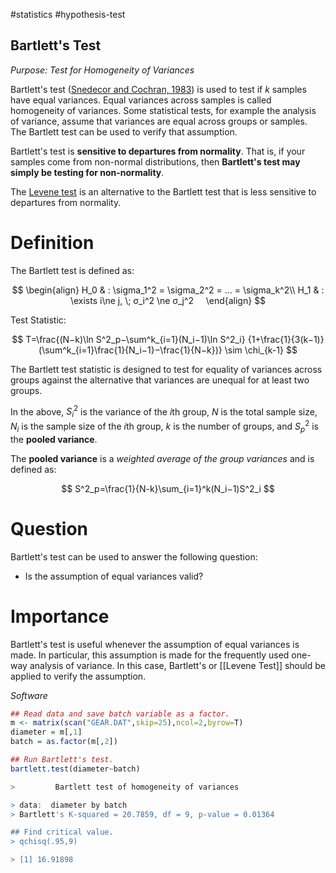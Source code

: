 #statistics  #hypothesis-test 

## Bartlett's Test

_Purpose:  Test for Homogeneity of Variances_

Bartlett's test ([Snedecor and Cochran, 1983](https://www.itl.nist.gov/div898/handbook/eda/section4/eda43.htm#Snedecor)) is used to test if _k_ samples have equal variances. Equal variances across samples is called homogeneity of variances. Some statistical tests, for example the analysis of variance, assume that variances are equal across groups or samples. The Bartlett test can be used to verify that assumption.

Bartlett's test is **sensitive to departures from normality**. That is, if your samples come from non-normal distributions, then **Bartlett's test may simply be testing for non-normality**.

The [Levene test](https://www.itl.nist.gov/div898/handbook/eda/section3/eda35a.htm) is an alternative to the Bartlett test that is less sensitive to departures from normality.

# Definition

The Bartlett test is defined as:

$$
\begin{align}
H_0 & : \sigma_1^2 = \sigma_2^2 = ... = \sigma_k^2\\
H_1 & : \exists i\ne j, \; σ_i^2 \ne σ_j^2    
\end{align}
$$

Test Statistic:

$$
T=\frac{(N−k)\ln S^2_p−\sum^k_{i=1}(N_i−1)\ln S^2_i}
{1+\frac{1}{3(k−1)}(\sum^k_{i=1}\frac{1}{N_i−1}−\frac{1}{N−k})}
\sim \chi_{k-1}
$$

The Bartlett test statistic is designed to test for equality of variances across groups against the alternative that variances are unequal for at least two groups.

In the above, $S_i^2$ is the variance of the $i$th group, $N$ is the total sample size, $N_i$ is the sample size of the $i$th group, $k$ is the number of groups, and $S_p^2$ is the **pooled variance**. 

The **pooled variance** is a _weighted average of the group variances_ and is defined as:

$$
S^2_p=\frac{1}{N-k}\sum_{i=1}^k(N_i−1)S^2_i
$$

# Question

Bartlett's test can be used to answer the following question:

-   Is the assumption of equal variances valid?

# Importance

Bartlett's test is useful whenever the assumption of equal variances is made. In particular, this assumption is made for the frequently used one-way analysis of variance. In this case, Bartlett's or [[Levene Test]] should be applied to verify the assumption.

_Software_

```r
## Read data and save batch variable as a factor.
m <- matrix(scan("GEAR.DAT",skip=25),ncol=2,byrow=T)
diameter = m[,1]
batch = as.factor(m[,2])

## Run Bartlett's test.
bartlett.test(diameter~batch)

>         Bartlett test of homogeneity of variances

> data:  diameter by batch 
> Bartlett's K-squared = 20.7859, df = 9, p-value = 0.01364

## Find critical value.
> qchisq(.95,9)

> [1] 16.91898
```